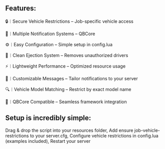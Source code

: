 Features:
-----
🔒︱Secure Vehicle Restrictions – Job-specific vehicle access

🔔︱Multiple Notification Systems – QBCore

⚙️︱Easy Configuration – Simple setup in config.lua

👋︱Clean Ejection System – Removes unauthorized drivers

⚡︱Lightweight Performance – Optimized resource usage

💬︱Customizable Messages – Tailor notifications to your server

🔍︱Vehicle Model Matching – Restrict by exact model name

📝︱QBCore Compatible – Seamless framework integration

Setup is incredibly simple:
-----
Drag & drop the script into your resources folder,
Add ensure job-vehicle-restrictions to your server.cfg,
Configure vehicle restrictions in config.lua (examples included),
Restart your server

